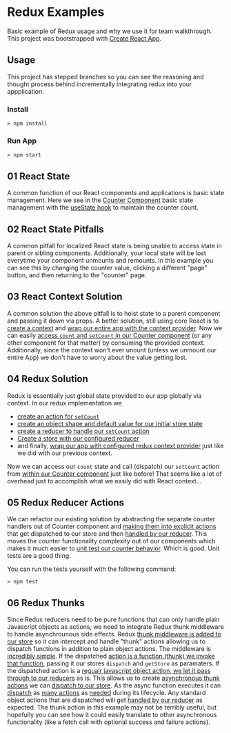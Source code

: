 # Redux Examples

Basic example of Redux usage and why we use it for team walkthrough.
This project was bootstrapped with [Create React App](https://github.com/facebook/create-react-app).

## Usage

This project has stepped branches so you can see the reasoning and thought process behind incrementally integrating redux into your appplication.

### Install

```
> npm install
```

### Run App
```
> npm start
```

## 01 React State

A common function of our React components and applications is basic state management.
Here we see in the [Counter Component](src/Counter.jsx) basic state management with the [useState hook](https://reactjs.org/docs/hooks-reference.html#usestate)
to maintain the counter count.

## 02 React State Pitfalls

A common pitfall for localized React state is being unable to access state in parent or sibling components. Additionally,
your local state will be lost everytime your component unmounts and remounts. In this example you can see this by changing
the counter value, clicking a different "page" button, and then returning to the "counter" page.

## 03 React Context Solution

A common solution the above pitfall is to hoist state to a parent component and passing it down via props. A better solution,
still using core React is to [create a context](src/counterCtx.js) and [wrap our entire app with the context provider](src/App.js#L18).
Now we can easily [access `count` and `setCount` in our Counter component](src/Counter.js#L6) (or any other component for that matter) by consuming the
provided context. Additionally, since the context won't ever unount (unless we unmount our entire App) we don't have to worry about the value getting lost.

## 04 Redux Solution

Redux is essentially just global state provided to our app globally via context. In our redux implementation we
- [create an action for `setCount`](src/redux-counter.js#L4)
- [create an object shape and default value for our initial store state](src/redux-counter.js#L6)
- [create a reducer to handle our `setCount` action](src/redux-counter.js#L8)
- [Create a store with our configured reducer](src/redux-counter.js#L20)
- and finally, [wrap our app with configured redux context provider](src/App.js#L18) just like we did with our previous context.

Now we can access our `count` state and call (dispatch) our `setCount` action from [within our Counter component](src/Coutner.js#L7-9) just like before!
That seems like a lot of overhead just to accomplish what we easily did with React context...

## 05 Redux Reducer Actions

We can refactor our existing solution by abstracting the separate counter handlers out of Counter component and [making them into explicit actions](src/redux-counter.js#L4-6) that
get dispatched to our store and then [handled by our reducer](src/redux-counter.js#L12-23). This moves the counter functionality complexity out of our components which makes it
much easier to [unit test our counter behavior](src/redux-counter.spec.js#L8). Which is good. Unit tests are a good thing.

You can run the tests yourself with the following command:
```
> npm test
```

## 06 Redux Thunks

Since Redux reducers need to be pure functions that can only handle plain Javascript objects as actions, we need to integrate Redux thunk middleware to handle
asynchrounous side effects. Redux [thunk middleware is added to our store](src/redux-counter.js#L69-71) so it can intercept and handle "thunk" actions allowing us to dispatch functions in addition
to plain object actions. The middleware is [incredibly simple](https://github.com/reduxjs/redux-thunk/blob/master/src/index.js). If the dispatched [action is a function (thunk) we invoke that function](https://github.com/reduxjs/redux-thunk/blob/master/src/index.js#L3),
passing it our stores `dispatch` and `getStore` as paramaters. If the dispatched action is a [regualr javascript object action, we let it pass through to our reducers](https://github.com/reduxjs/redux-thunk/blob/master/src/index.js#L7) as is.
This allows us to create [asynchronous thunk actions](src/redux-coutner.js#LL11-32) we can [dispatch to our store](src.AutoIncrementor.js#L13).
As the async function executes it can [dispatch](src/redux-counter.js#L15) as [many actions](src/redux-counter.js#L22) as [needed](src/redux-counter.js#L30) during its lifecycle.
Any standard object actions that are dispatched will get [handled by our reducer](src/redux-counter.js#L53) as expected.
The thunk action in this example may not be terribly useful, but hopefully you can see how it could easily translate to other asynchronous functionality (like a fetch call with optional success and failure actions).
